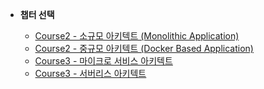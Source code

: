 * **챕터 선택**

    * [Course2 - 소규모 아키텍트 (Monolithic Application)](/monolithic/overview.md)
    * [Course2 - 중규모 아키텍트 (Docker Based Application)](/docker/overview.md)
    * [Course3 - 마이크로 서비스 아키텍트](/msa/overview.md)
    * [Course3 - 서버리스 아키텍트](/serverless/overview.md)
